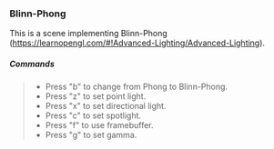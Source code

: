 ### Blinn-Phong

This is a scene implementing Blinn-Phong (https://learnopengl.com/#!Advanced-Lighting/Advanced-Lighting).

##### Commands

>* Press "b" to change from Phong to Blinn-Phong.
>* Press "z" to set point light.
>* Press "x" to set directional light.
>* Press "c" to set spotlight.
>* Press "f" to use framebuffer.
>* Press "g" to set gamma.